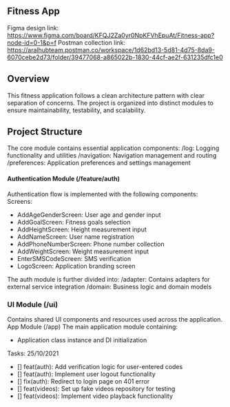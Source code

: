 ## Fitness App

Figma design link: https://www.figma.com/board/KFQJ2Za0yr0NpKFVhEpuAt/Fitness-app?node-id=0-1&p=f
Postman collection link: https://aralhubteam.postman.co/workspace/1d62bd13-5d81-4d75-8da9-6070cebe2d73/folder/39477068-a865022b-1830-44cf-ae2f-631235dfc1e0

## Overview
This fitness application follows a clean architecture pattern with clear separation of concerns. The project is organized into distinct modules to ensure maintainability, testability, and scalability.

## Project Structure
The core module contains essential application components:
/log: Logging functionality and utilities
/navigation: Navigation management and routing
/preferences: Application preferences and settings management

#### Authentication Module (/feature/auth)
Authentication flow is implemented with the following components:
Screens:
- AddAgeGenderScreen: User age and gender input
- AddGoalScreen: Fitness goals selection
- AddHeightScreen: Height measurement input
- AddNameScreen: User name registration
- AddPhoneNumberScreen: Phone number collection
- AddWeightScreen: Weight measurement input
- EnterSMSCodeScreen: SMS verification
- LogoScreen: Application branding screen

The auth module is further divided into:
/adapter: Contains adapters for external service integration
/domain: Business logic and domain models

### UI Module (/ui)
Contains shared UI components and resources used across the application.
App Module (/app)
The main application module containing:
- Application class instance and DI initialization

Tasks: 25/10/2021 
- []  feat(auth): Add verification logic for user-entered codes
- []  feat(auth): Implement user logout functionality
- []  fix(auth): Redirect to login page on 401 error
- []  feat(videos): Set up fake videos repository for testing
- []  feat(videos): Implement video playback functionality

